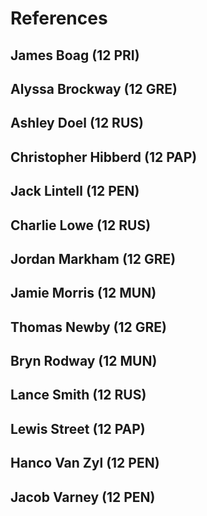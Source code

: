 # References

## James Boag (12 PRI)


## Alyssa Brockway  (12 GRE)


## Ashley Doel (12 RUS)


## Christopher Hibberd (12 PAP)


## Jack Lintell (12 PEN)


## Charlie Lowe (12 RUS)


## Jordan Markham (12 GRE)


## Jamie Morris (12 MUN)


## Thomas Newby (12 GRE)


## Bryn Rodway (12 MUN)


## Lance Smith (12 RUS)


## Lewis Street (12 PAP)


## Hanco Van Zyl (12 PEN)


## Jacob Varney (12 PEN)


